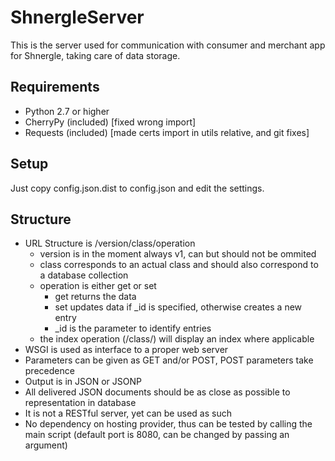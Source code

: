 ShnergleServer
==============

This is the server used for communication with consumer and merchant app for Shnergle, taking care of data storage.

Requirements
------------

 * Python 2.7 or higher
 * CherryPy (included) [fixed wrong import]
 * Requests (included) [made certs import in utils relative, and git fixes]


Setup
-----

Just copy config.json.dist to config.json and edit the settings.


Structure
---------
 
 * URL Structure is /version/class/operation
   * version is in the moment always v1, can but should not be ommited
   * class corresponds to an actual class and should also correspond to a database collection
   * operation is either get or set
     * get returns the data
     * set updates data if _id is specified, otherwise creates a new entry
	 * _id is the parameter to identify entries
   * the index operation (/class/) will display an index where applicable
 * WSGI is used as interface to a proper web server
 * Parameters can be given as GET and/or POST, POST parameters take precedence
 * Output is in JSON or JSONP
 * All delivered JSON documents should be as close as possible to representation in database
 * It is not a RESTful server, yet can be used as such
 * No dependency on hosting provider, thus can be tested by calling the main script (default port is 8080, can be changed by passing an argument)
